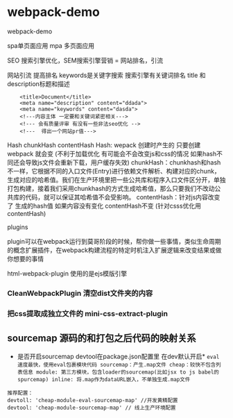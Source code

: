 # webpack-demo
webpack-demo

spa单页面应用 mpa 多页面应用

SEO 搜索引擎优化，SEM搜索引擎营销 = 网站排名，引流


网站引流 提高排名 keywords是关键字搜索 搜索引擎有关键词排名
title 和 description标题和描述
```
    <title>Document</title>
    <meta name="description" content="ddada">
    <meta name="keywords" content="dasda">
    <!---内容主体 一定要和关键词紧密相关--->
    <!--- 会有质量评审 有没有一些非法seo优化 -->
    <!---  得出一个网站pr值--->
```
Hash chunkHash contentHash
Hash: wepack 创建时产生的  只要创建webpack 就会变 (不利于加载优化 有可能会不会改变js和css的情况 如果hash不同还会导致js文件会重新下载，用户缓存失效) 
chunkHash：chunkhash和hash不一样，它根据不同的入口文件(Entry)进行依赖文件解析、构建对应的chunk，生成对应的哈希值。我们在生产环境里把一些公共库和程序入口文件区分开，单独打包构建，接着我们采用chunkhash的方式生成哈希值，那么只要我们不改动公共库的代码，就可以保证其哈希值不会受影响。
contentHash：针对js内容改变了 生成的hash值 如果内容没有变化 contentHash不变 (针对csss优化用contentHash)

plugins

plugin可以在webpack运行到莫哥阶段的时候，帮你做一些事情，类似生命周期的概念扩展插件，在webpack构建流程的特定时机注入扩展逻辑来改变结果或做你想要的事情

html-webpack-plugin 使用的是ejs模版引擎 

### CleanWebpackPlugin 清空dist文件夹的内容

### 把css提取成独立文件的 mini-css-extract-plugin

## sourcemap 源码的和打包之后代码的映射关系

* 是否开启sourcemap devtool在package.json配置里  在dev默认开启*
`
 eval 速度最快，使用eval包裹模块代码
 sourcemap：产生.map文件
 cheap：较快不包含列表信息
 module: 第三方模块，包含loader的sourcemap(比如jsx to js babel的spurcemap)
 inline: 将.map作为dataURL嵌入，不单独生成.map文件 
`
```
推荐配置：
devtoll: 'cheap-module-eval-sourcemap-map' //开发黄精配置
devtool: 'cheap-module-sourcemap-map' // 线上生产环境配置
```